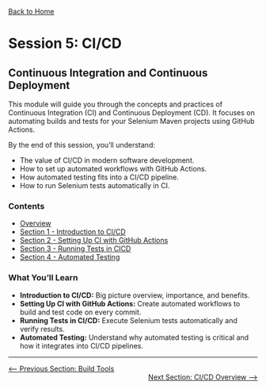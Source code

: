 [Back to Home](../README.md)

# Session 5: CI/CD

## Continuous Integration and Continuous Deployment

This module will guide you through the concepts and practices of Continuous Integration (CI) and Continuous Deployment (CD). It focuses on automating builds and tests for your Selenium Maven projects using GitHub Actions.

By the end of this session, you’ll understand:

- The value of CI/CD in modern software development.
- How to set up automated workflows with GitHub Actions.
- How automated testing fits into a CI/CD pipeline.
- How to run Selenium tests automatically in CI.

### Contents
- [Overview](introduction.md)
- [Section 1 - Introduction to CI/CD](introduction-to-ci-cd.md)
- [Section 2 - Setting Up CI with GitHub Actions](setting-up-ci-with-github-actions.md)
- [Section 3 - Running Tests in CICD](running-tests-in-CICD.md)
- [Section 4 - Automated Testing](automated-testing.md)

### What You’ll Learn  

- **Introduction to CI/CD:** Big picture overview, importance, and benefits.
- **Setting Up CI with GitHub Actions:** Create automated workflows to build and test code on every commit.
- **Running Tests in CI/CD:** Execute Selenium tests automatically and verify results.
- **Automated Testing:** Understand why automated testing is critical and how it integrates into CI/CD pipelines.
---

<div style="width: 100%">
<a href='../4-development-environment/build-tools.md'><-- Previous Section: Build Tools</a>
<div align="right"><a href='overview.md'> Next Section: CI/CD Overview --></a></div>
</div>

